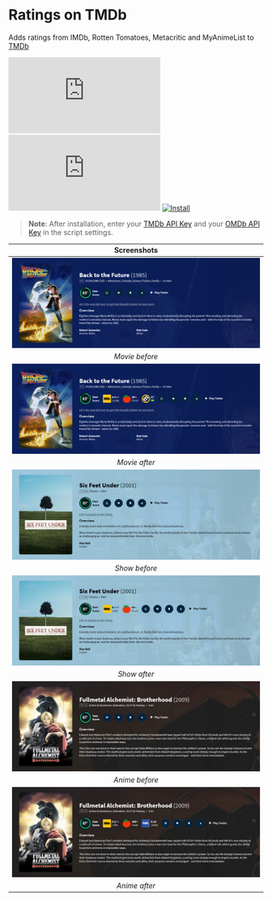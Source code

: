 # Ratings on TMDb

Adds ratings from IMDb, Rotten Tomatoes, Metacritic and MyAnimeList to [TMDb][tmdb-link]

[![Version][version-badge]][link]
[![Size][size-badge]][link]
[![Install][install-badge]][download-link]

>**Note**: After installation, enter your [TMDb API Key][tmdb-api] and your [OMDb API Key][omdb-api] in the script settings.

|           Screenshots           |
| :-----------------------------: |
| [![Before][screenshot-1]][link] |
|         _Movie before_          |
| [![After][screenshot-2]][link]  |
|          _Movie after_          |
| [![Before][screenshot-3]][link] |
|          _Show before_          |
| [![After][screenshot-4]][link]  |
|          _Show after_           |
| [![Before][screenshot-5]][link] |
|         _Anime before_          |
| [![After][screenshot-6]][link]  |
|          _Anime after_          |

[link]: #ratings-on-tmdb
[tmdb-link]: https://www.themoviedb.org/
[tmdb-api]: https://developers.themoviedb.org/3/
[omdb-api]: https://www.omdbapi.com/apikey.aspx

[version-badge]: https://flat.badgen.net/runkit/iFelix18/version/iFelix18/Userscripts/master/userscripts/meta/ratings-on-tmdb.meta.js
[size-badge]: https://flat.badgen.net/badgesize/normal/iFelix18/Userscripts/master/userscripts/ratings-on-tmdb.user.js
[install-badge]: https://flat.badgen.net/badge/install%20directly%20from/GitHub/blue "Click here!"

[download-link]: https://cdn.jsdelivr.net/gh/iFelix18/Userscripts@master/userscripts/ratings-on-tmdb.user.js "Click here!"

[screenshot-1]: /userscripts/docs/screenshots/ratings-on-tmdb_movie-before.png?raw=true "Before"
[screenshot-2]: /userscripts/docs/screenshots/ratings-on-tmdb_movie-after.png?raw=true "After"
[screenshot-3]: /userscripts/docs/screenshots/ratings-on-tmdb_show-before.png?raw=true "Before"
[screenshot-4]: /userscripts/docs/screenshots/ratings-on-tmdb_show-after.png?raw=true "After"
[screenshot-5]: /userscripts/docs/screenshots/ratings-on-tmdb_anime-before.png?raw=true "Before"
[screenshot-6]: /userscripts/docs/screenshots/ratings-on-tmdb_anime-after.png?raw=true "After"
